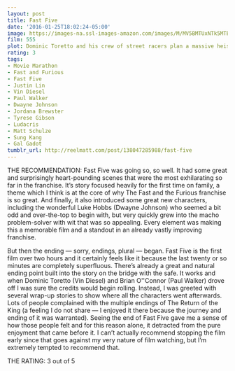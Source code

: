 ```yaml
---
layout: post
title: Fast Five
date: '2016-01-25T18:02:24-05:00'
image: https://images-na.ssl-images-amazon.com/images/M/MV5BMTUxNTk5MTE0OF5BMl5BanBnXkFtZTcwMjA2NzY3NA@@._V1_UX182_CR0,0,182,268_AL_.jpg
film: 555
plot: Dominic Toretto and his crew of street racers plan a massive heist to buy their freedom while in the sights of a powerful Brazilian drug lord and a dangerous federal agent.
rating: 3
tags:
- Movie Marathon
- Fast and Furious
- Fast Five
- Justin Lin
- Vin Diesel
- Paul Walker
- Dwayne Johnson
- Jordana Brewster
- Tyrese Gibson
- Ludacris
- Matt Schulze
- Sung Kang
- Gal Gadot
tumblr_url: http://reelmatt.com/post/138047285988/fast-five
---
```


THE RECOMMENDATION: Fast Five was going so, so well. It had some great and surprisingly heart-pounding scenes that were the most exhilarating so far in the franchise. It’s story focused heavily for the first time on family, a theme which I think is at the core of why The Fast and the Furious franchise is so great. And finally, it also introduced some great new characters, including the wonderful Luke Hobbs (Dwayne Johnson) who seemed a bit odd and over-the-top to begin with, but very quickly grew into the macho problem-solver with wit that was so appealing. Every element was making this a memorable film and a standout in an already vastly improving franchise.

But then the ending — sorry, endings, plural — began. Fast Five is the first film over two hours and it certainly feels like it because the last twenty or so minutes are completely superfluous. There’s already a great and natural ending point built into the story on the bridge with the safe. It works and when Dominic Toretto (Vin Diesel) and Brian O''Connor (Paul Walker) drove off I was sure the credits would begin rolling. Instead, I was greeted with several wrap-up stories to show where all the characters went afterwards. Lots of people complained with the multiple endings of The Return of the King (a feeling I do not share — I enjoyed it there because the journey and ending of it was warranted). Seeing the end of Fast Five gave me a sense of how those people felt and for this reason alone, it detracted from the pure enjoyment that came before it. I can’t actually recommend stopping the film early since that goes against my very nature of film watching, but I’m extremely tempted to recommend that.

THE RATING: 3 out of 5
